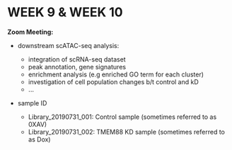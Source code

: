 # WEEK 9 & WEEK 10

**Zoom Meeting:**

- downstream scATAC-seq analysis:
  - integration of scRNA-seq dataset
  - peak annotation, gene signatures
  - enrichment analysis (e.g enriched GO term for each cluster)
  - investigation of cell population changes b/t control and kD
  - ...

- sample ID
  - Library_20190731_001: Control sample (sometimes referred to as 0XAV)
  - Library_20190731_002: TMEM88 KD sample (sometimes referred to as Dox)

